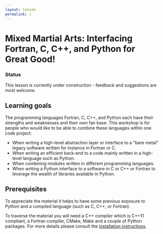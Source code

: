 ```yaml
---
layout: lesson
permalink: /
---
```


# Mixed Martial Arts: Interfacing Fortran, C, C++, and Python for Great Good!

<div class="panel panel-danger">
  <div class="panel-heading">
    <h3 class="panel-title">Status</h3>
  </div>
  <div class="panel-body">
    This lesson is currently under construction - feedback and suggestions are most
    welcome.
  </div>
</div>


## Learning goals

The programming languages Fortran, C, C++, and Python each have their strengths
and weaknesses and their own fan base. This workshop is for people who would
like to be able to combine these languages within one code project:

- When writing a high-level abstraction layer or interface to a "bare metal"
  legacy software written for instance in Fortran or C.
- When writing an efficient back-end to a code mainly written in a high-level
  language such as Python.
- When combining modules written in different programming languages.
- When writing a Python interface to a software in C or C++ or Fortran to
  leverage the wealth of libraries available in Python.


## Prerequisites

To appreciate the material it helps to have some previous exposure to Python
and a compiled language (such as C, C++, or Fortran).

To traverse the material you will need a C++ compiler which is C++11 compliant,
a Fortran compiler, CMake, Make and a couple of Python packages.  For more
details please consult the [installation
instructions](https://github.com/coderefinery/mma-installation).

